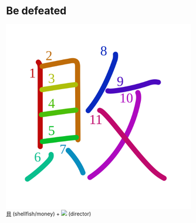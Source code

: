 # Be defeated
![敗](../kanji-colorize/6557.svg)
[貝](貝.md) (shellfish/money) + ![](http://www.kanjidamage.com/assets/radsmall/taskmaster-7c00534b32ba3f977d00ff130bc50ae558d237f761e149237bd40f2cf8d3f245.jpg) (director)